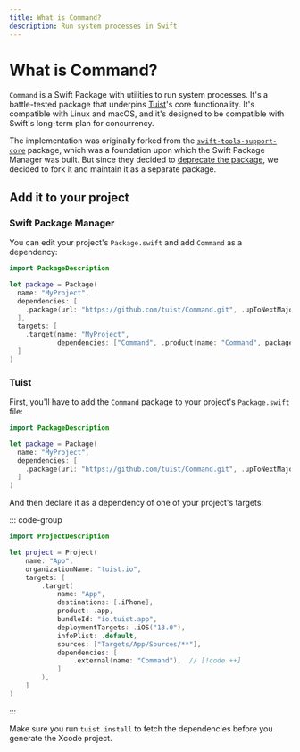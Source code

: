 ```yaml
---
title: What is Command?
description: Run system processes in Swift
---
```


# What is Command?

`Command` is a Swift Package with utilities to run system processes. It's a battle-tested package that underpins [Tuist](https://tuist.io)'s core functionality. It's compatible with Linux and macOS, and it's designed to be compatible with Swift's long-term plan for concurrency.

The implementation was originally forked from the [`swift-tools-support-core`](https://github.com/apple/swift-tools-support-core) package, which was a foundation upon which the Swift Package Manager was built. But since they decided to [deprecate the package](https://github.com/apple/swift-tools-support-core?tab=readme-ov-file#%EF%B8%8F-this-package-is-deprecated), we decided to fork it and maintain it as a separate package.

## Add it to your project

### Swift Package Manager

You can edit your project's `Package.swift` and add `Command` as a dependency:

```swift
import PackageDescription

let package = Package(
  name: "MyProject",
  dependencies: [
    .package(url: "https://github.com/tuist/Command.git", .upToNextMajor(from: "0.2.0")) // [!code ++]
  ],
  targets: [
    .target(name: "MyProject", 
            dependencies: ["Command", .product(name: "Command", package: "Command")]), // [!code ++]
  ]
)
```

### Tuist

First, you'll have to add the `Command` package to your project's `Package.swift` file:

```swift
import PackageDescription

let package = Package(
  name: "MyProject",
  dependencies: [
    .package(url: "https://github.com/tuist/Command.git", .upToNextMajor(from: "0.2.0")) // [!code ++]
  ]
)
```

And then declare it as a dependency of one of your project's targets:

::: code-group
```swift [Project.swift]
import ProjectDescription

let project = Project(
    name: "App",
    organizationName: "tuist.io",
    targets: [
        .target(
            name: "App",
            destinations: [.iPhone],
            product: .app,
            bundleId: "io.tuist.app",
            deploymentTargets: .iOS("13.0"),
            infoPlist: .default,
            sources: ["Targets/App/Sources/**"],
            dependencies: [
                .external(name: "Command"),  // [!code ++]
            ]
        ),
    ]
)
```
:::

Make sure you run `tuist install` to fetch the dependencies before you generate the Xcode project.